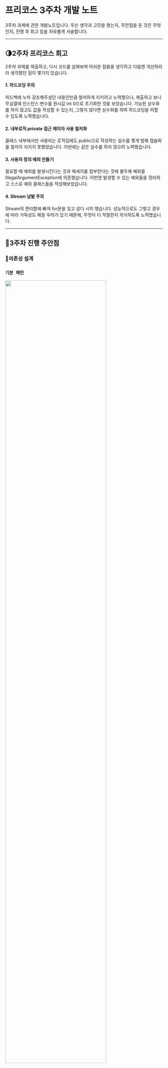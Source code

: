 # 프리코스 3주차 개발 노트

3주차 과제에 관한 개발노트입니다. 무슨 생각과 고민을 했는지, 주안점을 둔 것은 무엇인지, 진행 후 회고 등을 자유롭게 서술합니다.

------------------------------

## 🌗2주차 프리코스 회고

2주차 과제를 제출하고, 다시 코드를 살펴보며 아쉬운 점들을 생각하고 다음엔 개선하리라 생각했던 점이 몇가지 있습니다.

#### 1. 하드코딩 주의
피드백에 누차 강조해주셨던 내용인만큼 철저하게 지키려고 노력했으나, 제출하고 보니 무심결에 인스턴스 변수를 원시값 int 0으로 초기화한 것을 보았습니다.
가능한 상수화를 하지 않고도 값을 작성할 수 있는지, 그렇지 않다면 상수화를 하여 하드코딩을 피할 수 있도록 노력했습니다.

#### 2. 내부로직 private 접근 제어자 사용 철저화
클래스 내부에서만 사용되는 로직임에도 public으로 작성하는 실수를 몇개 범해 캡슐화를 철저히 지키지 못했었습니다. 이번에는 같은 실수를 하지 않으려 노력했습니다.

#### 3. 사용자 정의 예외 만들기
필요할 때 예외를 발생시킨다는 것과 메세지를 첨부한다는 것에 몰두해 예외를 IllegalArgumentException에 의존했습니다.
이번엔 발생할 수 있는 예외들을 정리하고 스스로 예외 클래스들을 작성해보았습니다.

#### 4. Stream 남발 주의
Stream의 편리함에 빠져 for문을 잊고 살다 시피 했습니다.
성능적으로도 그렇고 경우에 따라 가독성도 해칠 우려가 있기 때문에, 무엇이 더 적절한지 의식하도록 노력했습니다.

------------------------------
## 🎏3주차 진행 주안점


### 🏬의존성 설계

### `기본 패턴`
<div>
    <img src="https://user-images.githubusercontent.com/49346677/102109941-f22d0880-3e77-11eb-90c7-05cfc3740343.png" width="80%">
</div>

- 양방향 의존성이 발생하지 않도록 하고, 또한 의존성 측면에서 계층화 될 수 있도록 노력했습니다.
- 컨트롤러는 도메인과 뷰를 호출하고, 역 방향은 일어나지 않습니다.

### `컨트롤러`
<div>
    <img src="https://user-images.githubusercontent.com/49346677/102105751-1c2ffc00-3e73-11eb-816c-c396137ceb5f.jpg" width="50%">
</div>

- 프로그램 실행 직 후 MainController가 실행되었을 때 로직입니다. 유저가 역/노선/구간 관리 기능을 선택한다면 해당 컨트롤러에게 제어를 넘기는 방식입니다.
- 여기서 의존성의 방향은 위의 그림과 같이 오직 MainController에서 이상 3개의 컨트롤러로만 이루어집니다.

### `뷰`

<div>
    <img src="https://user-images.githubusercontent.com/49346677/102105752-1c2ffc00-3e73-11eb-8666-8fca321e503a.jpg" width="70%">
</div>

- 처음엔 Input/Output View만 설정하고 진행했으나, 각각의 메뉴에 따른 문자열 상수, 비슷한 로직의 서로 다른 메소드들(e.g., 역/노선/구간 -> 각각 등록, 삭제 메소드가 존재)이 쌓여만 가면서 점점 In/OutputView가 비대해지는 문제가 생겨 역/노선/관리 기능에 따라 컨트롤러뿐만이 아닌 View 역시도 독립적으로 가지도록 분리했습니다. 이 View들은 싱글톤으로 생성됩니다.

- 이 과정에서 Controller가 자신과 매칭되는 View 뿐 아니라 상황에 따라 InputView와 OutputView를 사용해야 하는 상황이 발생하니, View들의 역할도 모호하고 프로그램을 만드는 입장에서도 어디에 어떤 함수가 있었는지를 이렇다 할 기준 없이 알고있어야하는 상황이 발생했습니다.

- 따라서 각각의 컨트롤러는 스스로와 매칭되는 뷰를 참조하는 것만으로 필요한 로직을 수행할 수 있도록 했습니다.

- In/OutputView는 유저에게 가장 가까운 곳에서, 직접적으로 문자열을 입력받거나 출력하는 가장 low한 역할을 합니다.
- 그리고 각각의 컨트롤러에 매칭되는 MenuView객체들은 직접 시스템에 출력 요청(Syetem.out.print 등)을 하거나 직접 시스템으로부터 raw스트링을 입력(Scanner 사용 등)받지 않고, Input/OutputView를 통해 진행하므로써 계층화를 유도했습니다.

- 이 과정에서, 다른 계층과의 양방향 참조나 같은 계층에서의 참조가 일어나지 않도록 의존성 설계를 진행했습니다.

------------------------------
### 🍡공통 로직 묶기

다만 이 과정에서 공통 로직의 함수가 각각의 뷰에 존재해야하기에 중복되는 코드의 양이 많아지는 단점 또한 생겨났습니다.
점점 코드의 복사, 붙여넣기로 해결할 수 있는 기능이 많아지자 심각하게 잘못되어가고 있다는 것을 직감했습니다. 따라서 상속을 통해 코드를 재사용하여 반복을 없애고자 하였습니다.
<div>
    <img src="https://user-images.githubusercontent.com/49346677/102110370-6798d900-3e78-11eb-9213-0645e4e60a1e.png" width="60%">
</div>

- 유사도가 가장 높은 역/노선/구간 관리 메뉴 로직부터 추상 클래스 ManagementView를 만들어 묶었습니다.
- 여전히 비슷한듯 다른 메인 메뉴가 있으나, 선택지의 성격이 다르기에 서로 다른 메뉴 타입을 컨트롤러에게 리턴하고 있다는 점이 다소 까다로웠습니다.
  역/노선/관리 기능은 CRUD의 성격을 띄어 ManagementMenuType란 enum 객체를(CREATE/DELETE/READ/ESCAPE), 메인메뉴는 각 관리 기능의 이름(MainMenuType.STATION/LINE/SECTION/PRINT/ESCAPE)과 노선도 출력이라는 값을 유저의 선택에 따라 리턴하고 있었기 때문입니다.
- 따라서 MenuView라는 추상 제네릭 클래스를 생성하여 모든 메뉴를 묶고, Management는 MenuView를 상속하며 ManagementMenuType을 이용할 것을 명시했습니다.

------------------------------
## 🙏스스로 느낀 한계점

### 1. 다양한 디자인 패턴을 직접 구현해보며 경험해볼 필요가 있다.

1, 2주차 프리코스 미션보다 조금 더 복잡해지자 어떻게 설계를 하는 것이 좋을지 막막해지는 것을 느꼈습니다. 만일 제가 더 다양한 패턴을 공부하고 직접 구현해보았던 경험이 있었다면, 프로그램 요구 사항을 보고 더 나은 설계를 떠올리고, 또한 만들어가면서 부딪혔던 시행착오에서 더 나은 설계를 고안할 수 있었지 않았을까라는 생각이 들었습니다.

이런 저런 시행착오를 거쳐오면서 수정 전에는 분명 여러가지 생각을 하고, 진행하는 것이 낫다고 생각하여 실행했지만, 시간이 지나면 또 더 나은 구조가 떠오르고, 다시 수정하는 루틴이 반복되었습니다. 그럴 때면 항상, 좋은 설계를 떠올릴 수 있는 능력은 정말 중요하다는 것을 느꼈습니다.


### 2. 역시나 다시, 단일 책임 원칙

프로그램이 커져갈수록 단일 책임 원칙을 지키기가 어려운 것이 느껴졌습니다. 점점 하나의 객체가 수행하는 역할이 많아지거나, 혹은 새로 만든 클래스가 다른 클래스와의 역할과 책임에서 구분이 모호해지는 것 같다는 느낌이 들었습니다. 어떠한 기능이 있을 때, 그에 대한 객체들의 협력도를 유연하게 잘 그려내는 것은 역시나 쉬운 일이 아니라는 것을 느꼈습니다.


### 3. 자바 프로그래밍 능력

선술했던 것처럼, View를 상속을 하는 과정에서 제네릭 클래스를 정의할 때나, 뷰에서 입력값에 따라 유저가 어떤 메뉴를 선택했는지에 대한 정보를 컨트롤러에 넘겨주기 위해 어떤 타입의 어떤 값을 넘겨주는 것이 적절한지 고민하다가 enum 클래스를 만들고 사용했을 때 자바를 능숙하게 다루지 못해서 오는 답답함이 느껴졌습니다.

자바를 잘 다루는 사람이라면 별 것 아닌 수준의 코드기에 바로 떠올렸을수도 있지만, 전 어떠한 문제에 부딪히고 방법이 없을까 고민하며 생각해낸 방법이었습니다. 심지어 지금도 더 좋은 방법이 있을 것이라는 회의감이 들곤 합니다. 자바에 자신이 없었던 만큼, 프리코스 합격 발표가 난 후 다시 입문서를 펼쳐보았지만, 역시나 부족했던 것 같습니다.

### 4. 그럼에도 중복되는 코드는 남아있다.

<div>
    <img src="https://user-images.githubusercontent.com/49346677/102211110-7d5cdb80-3f16-11eb-83a0-27b0f95370f3.png" width="60%">

</div>
<div>
    <img src="https://user-images.githubusercontent.com/49346677/102211130-851c8000-3f16-11eb-96cd-fa9f369bb1b7.png" width="60%">
</div>
위 두 개는 역/노선 관리 컨트롤러의 초기화 블럭입니다.

<div>
    <img src="https://user-images.githubusercontent.com/49346677/102211188-99f91380-3f16-11eb-81c3-b293106d475e.png" width="60%">
</div>
위 코드는 Station/Line View 객체를 생성하는 코드의 일부인데, 정확히 같습니다.

코드의 중복 문제는 위에서도 다루었지만, 많이 줄였다고 생각했는데도 여전히 눈엣가시처럼 많이 남아있습니다. 새삼 저의 부족함을 느낄 수 있는 부분입니다.

### 5. 테스트 코드 활용, TDD 방법론

저는 TDD에 대해서 잘 알지 못합니다. 1, 2주차에 test 코드를 작성해보고 응용해보려 했지만, 역시나 의미있게 활용한다는 느낌을 받지 못했었습니다.

그러나 이번 과제를 하며 절감한 것인데, 계속해서 프로그램이 커져 가고, 계속해서 수정이 이루어지는 마당에 언제까지나 디버거에 의존하면서만 만들 수는 없는 노릇이라는 생각이 들었습니다. 따라서 TDD에 대해서 공부해보고 직접 활용하는 경험을 쌓아야겠다는 생각이 들었습니다.
